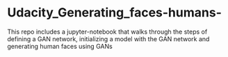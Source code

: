 # Udacity_Generating_faces-humans-

This repo includes a jupyter-notebook that walks through the steps of defining a GAN network, initializing a model with the GAN network and generating human faces using GANs
